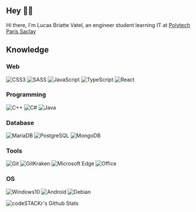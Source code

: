 ## Hey 👋🏻

Hi there, I'm Lucas Briatte Vatel, an engineer student learning IT at [Polytech Paris Saclay](https://www.polytech.universite-paris-saclay.fr/)

## Knowledge

### Web
![CSS3](https://img.shields.io/badge/CSS-1572B6?style=flat-square&logo=CSS3&logoColor=white)
![SASS](https://img.shields.io/badge/SASS-CC6699?style=flat-square&logo=SASS&logoColor=white)
![JavaScript](https://img.shields.io/badge/JavaScript-F7DF1E?style=flat-square&logo=JavaScript&logoColor=white)
![TypeScript](https://img.shields.io/badge/TypeScript-007ACC?style=flat-square&logo=TypeScript&logoColor=white)
![React](https://img.shields.io/badge/React-61DAFB?style=flat-square&logo=React&logoColor=white)

### Programming
![C++](https://img.shields.io/badge/C++-blue.svg?style=flat&logo=c%2B%2B)
![C#](https://img.shields.io/badge/C%23-189F20?style=flat-square&logo=C-sharp&logoColor=white)
![Java](https://img.shields.io/badge/Java-E50000?style=flat-square&logo=Java&logoColor=white)

### Database
![MariaDB](https://img.shields.io/badge/MariaDB-003545?style=flat-square&logo=MariaDB&logoColor=white)
![PostgreSQL](https://img.shields.io/badge/PostgreSQL-336791?style=flat-square&logo=PostgreSQL&logoColor=white)
![MongoDB](https://img.shields.io/badge/MongoDB-47A248?style=flat-square&logo=MongoDB&logoColor=white)

### Tools

![Git](https://img.shields.io/badge/Git-F05032?style=flat-square&logo=Git&logoColor=white)
![GitKraken](https://img.shields.io/badge/GitKraken-179287?style=flat-square&logo=GitKraken&logoColor=white)
![Microsoft Edge](https://img.shields.io/badge/Microsoft_Edge-0078D7?style=flat-square&logo=Microsoft-Edge&logoColor=white)
![Office](https://img.shields.io/badge/Office-D83B01?style=flat-square&logo=Microsoft-Office&logoColor=white)

### OS

![Windows10](https://img.shields.io/badge/Windows%2010-000000?style=flat-square&logo=Windows&logoColor=white)
![Android](https://img.shields.io/badge/Android-32DE84?style=flat-square&logo=Android&logoColor=white)
![Debian](https://img.shields.io/badge/Debian-D70651?style=flat-square&logo=Debian&logoColor=white)

<img align="left" alt="codeSTACKr's Github Stats" src="https://github-readme-stats.vercel.app/api?username=0xWryth&show_icons=true&hide_border=true&count_private=true" />

<!--
**0xWryth/0xWryth** is a ✨ _special_ ✨ repository because its `README.md` (this file) appears on your GitHub profile.

Here are some ideas to get you started:

- 🔭 I’m currently working on ...
- 🌱 I’m currently learning ...
- 👯 I’m looking to collaborate on ...
- 🤔 I’m looking for help with ...
- 💬 Ask me about ...
- 📫 How to reach me: ...
- 😄 Pronouns: ...
- ⚡ Fun fact: ...
-->

